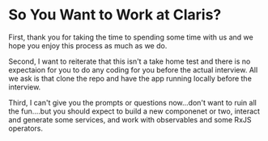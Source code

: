 # So You Want to Work at Claris?


First, thank you for taking the time to spending some time with us and we hope you enjoy this process as much as we do. 

Second, I want to reiterate that this isn't a take home test and there is no expectaion for you to do any coding for you before the actual interview. All we ask is that clone the repo and have the app running locally before the interview. 


Third, I can't give you the prompts or questions now...don't want to ruin all the fun....but you should expect to build a new componenet or two, interact and generate some services, and work with observables and some RxJS operators. 